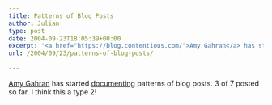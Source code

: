 ```yaml
---
title: Patterns of Blog Posts
author: Julian
type: post
date: 2004-09-23T18:05:39+00:00
excerpt: '<a href="https://blog.contentious.com/">Amy Gahran</a> has started <a href="https://blog.contentious.com/archives/2004/09/22/blogging-style-the-basic-posting-formats-series-index#more-340">documenting</a> patterns of blog posts. 3 of 7 posted so far. I think this a type 2!'
url: /2004/09/23/patterns-of-blog-posts/

---
```

[Amy Gahran][1] has started [documenting][2] patterns of blog posts. 3 of 7 posted so far. I think this a type 2!

 [1]: https://blog.contentious.com/
 [2]: https://blog.contentious.com/archives/2004/09/22/blogging-style-the-basic-posting-formats-series-index#more-340